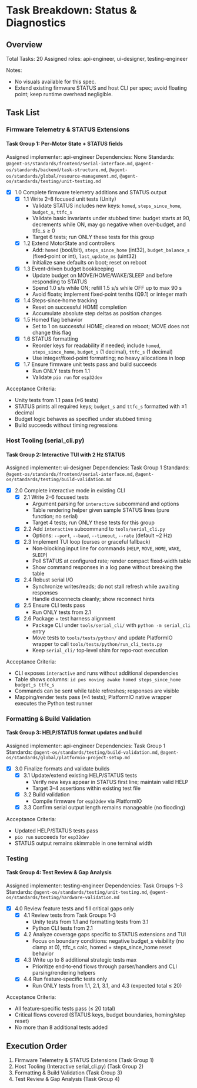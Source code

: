 # Task Breakdown: Status & Diagnostics

## Overview
Total Tasks: 20
Assigned roles: api-engineer, ui-designer, testing-engineer

Notes:
- No visuals available for this spec.
- Extend existing firmware STATUS and host CLI per spec; avoid floating point; keep runtime overhead negligible.

## Task List

### Firmware Telemetry & STATUS Extensions

#### Task Group 1: Per‑Motor State + STATUS fields
Assigned implementer: api-engineer
Dependencies: None
Standards: `@agent-os/standards/frontend/serial-interface.md`, `@agent-os/standards/backend/task-structure.md`, `@agent-os/standards/global/resource-management.md`, `@agent-os/standards/testing/unit-testing.md`

- [x] 1.0 Complete firmware telemetry additions and STATUS output
  - [x] 1.1 Write 2–8 focused unit tests (Unity)
    - Validate STATUS includes new keys: `homed`, `steps_since_home`, `budget_s`, `ttfc_s`
    - Validate basic invariants under stubbed time: budget starts at 90, decrements while ON, may go negative when over‑budget, and ttfc_s ≥ 0
    - Target 6 tests; run ONLY these tests for this group
  - [x] 1.2 Extend MotorState and controllers
    - Add: `homed` (bool/bit), `steps_since_home` (int32), `budget_balance_s` (fixed‑point or int), `last_update_ms` (uint32)
    - Initialize sane defaults on boot; reset on reboot
  - [x] 1.3 Event‑driven budget bookkeeping
    - Update budget on MOVE/HOME/WAKE/SLEEP and before responding to STATUS
    - Spend 1.0 s/s while ON; refill 1.5 s/s while OFF up to max 90 s
    - Avoid floats; implement fixed‑point tenths (Q9.1) or integer math
  - [x] 1.4 Steps‑since‑home tracking
    - Reset on successful HOME completion
    - Accumulate absolute step deltas as position changes
  - [x] 1.5 Homed flag behavior
    - Set to 1 on successful HOME; cleared on reboot; MOVE does not change this flag
  - [x] 1.6 STATUS formatting
    - Reorder keys for readability if needed; include `homed`, `steps_since_home`, `budget_s` (1 decimal), `ttfc_s` (1 decimal)
    - Use integer/fixed‑point formatting; no heavy allocations in loop
  - [x] 1.7 Ensure firmware unit tests pass and build succeeds
    - Run ONLY tests from 1.1
    - Validate `pio run` for `esp32dev`

Acceptance Criteria:
- Unity tests from 1.1 pass (≈6 tests)
- STATUS prints all required keys; `budget_s` and `ttfc_s` formatted with ≤1 decimal
- Budget logic behaves as specified under stubbed timing
- Build succeeds without timing regressions

### Host Tooling (serial_cli.py)

#### Task Group 2: Interactive TUI with 2 Hz STATUS
Assigned implementer: ui-designer
Dependencies: Task Group 1
Standards: `@agent-os/standards/frontend/serial-interface.md`, `@agent-os/standards/testing/build-validation.md`

- [x] 2.0 Complete interactive mode in existing CLI
  - [x] 2.1 Write 2–6 focused tests
    - Argument parsing for `interactive` subcommand and options
    - Table rendering helper given sample STATUS lines (pure function; no serial)
    - Target 4 tests; run ONLY these tests for this group
  - [x] 2.2 Add `interactive` subcommand to `tools/serial_cli.py`
    - Options: `--port`, `--baud`, `--timeout`, `--rate` (default ~2 Hz)
  - [x] 2.3 Implement TUI loop (curses or graceful fallback)
    - Non‑blocking input line for commands (`HELP`, `MOVE`, `HOME`, `WAKE`, `SLEEP`)
    - Poll STATUS at configured rate; render compact fixed‑width table
    - Show command responses in a log pane without breaking the table
  - [x] 2.4 Robust serial I/O
    - Synchronize writes/reads; do not stall refresh while awaiting responses
    - Handle disconnects cleanly; show reconnect hints
  - [x] 2.5 Ensure CLI tests pass
    - Run ONLY tests from 2.1
  - [x] 2.6 Package + test harness alignment
    - Package CLI under `tools/serial_cli/` with `python -m serial_cli` entry
    - Move tests to `tools/tests/python/` and update PlatformIO wrapper to call `tools/tests/python/run_cli_tests.py`
    - Keep `serial_cli/` top‑level shim for repo‑root execution

Acceptance Criteria:
- CLI exposes `interactive` and runs without additional dependencies
- Table shows columns: `id pos moving awake homed steps_since_home budget_s ttfc_s`
- Commands can be sent while table refreshes; responses are visible
- Mapping/render tests pass (≈4 tests); PlatformIO native wrapper executes the Python test runner

### Formatting & Build Validation

#### Task Group 3: HELP/STATUS format updates and build
Assigned implementer: api-engineer
Dependencies: Task Group 1
Standards: `@agent-os/standards/testing/build-validation.md`, `@agent-os/standards/global/platformio-project-setup.md`

- [x] 3.0 Finalize formats and validate builds
  - [x] 3.1 Update/extend existing HELP/STATUS tests
    - Verify new keys appear in STATUS first line; maintain valid HELP
    - Target 3–4 assertions within existing test file
  - [x] 3.2 Build validation
    - Compile firmware for `esp32dev` via PlatformIO
  - [x] 3.3 Confirm serial output length remains manageable (no flooding)

Acceptance Criteria:
- Updated HELP/STATUS tests pass
- `pio run` succeeds for `esp32dev`
- STATUS output remains skimmable in one terminal width

### Testing

#### Task Group 4: Test Review & Gap Analysis
Assigned implementer: testing-engineer
Dependencies: Task Groups 1–3
Standards: `@agent-os/standards/testing/unit-testing.md`, `@agent-os/standards/testing/hardware-validation.md`

- [x] 4.0 Review feature tests and fill critical gaps only
  - [x] 4.1 Review tests from Task Groups 1–3
    - Unity tests from 1.1 and formatting tests from 3.1
    - Python CLI tests from 2.1
  - [x] 4.2 Analyze coverage gaps specific to STATUS extensions and TUI
    - Focus on boundary conditions: negative budget_s visibility (no clamp at 0), ttfc_s calc, homed + steps_since_home reset behavior
  - [x] 4.3 Write up to 8 additional strategic tests max
    - Prioritize end‑to‑end flows through parser/handlers and CLI parsing/rendering helpers
  - [x] 4.4 Run feature‑specific tests only
    - Run ONLY tests from 1.1, 2.1, 3.1, and 4.3 (expected total ≤ 20)

Acceptance Criteria:
- All feature‑specific tests pass (≤ 20 total)
- Critical flows covered (STATUS keys, budget boundaries, homing/step reset)
- No more than 8 additional tests added

## Execution Order
1. Firmware Telemetry & STATUS Extensions (Task Group 1)
2. Host Tooling (Interactive serial_cli.py) (Task Group 2)
3. Formatting & Build Validation (Task Group 3)
4. Test Review & Gap Analysis (Task Group 4)
